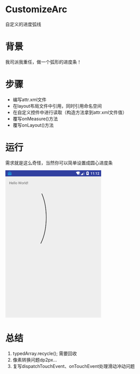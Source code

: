 # CustomizeArc
自定义的进度弧线

# 背景
我司派我重任，做一个弧形的进度条！

# 步骤
- 编写attr.xml文件
- 在layout布局文件中引用，同时引用命名空间
- 在自定义控件中进行读取（构造方法拿到attr.xml文件值）
- 覆写onMeasure()方法
- 覆写onLayout()方法

# 运行
需求就是这么奇怪，当然你可以简单设置成圆心进度条

![效果](/img/show.png)

# 总结
1. typedArray.recycle(); 需要回收
2. 像素转换问题dp2px...
3. 复写dispatchTouchEvent、onTouchEvent处理滑动冲动问题
